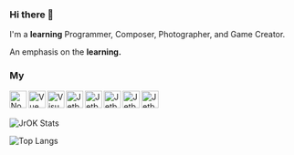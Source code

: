 ### Hi there 👋

I'm a **learning** Programmer, Composer, Photographer, and Game Creator.

An emphasis on the **learning.**

### My 
<a src="https://nodejs.org/en/"><img align="left" alt="NodeJS" src="https://github.com/jr-ok/jr-ok/blob/master/lslogo.png" height="30px" width="30px"/><a/>
<a src="https://vuejs.org/"><img align="left" alt="Vue" src="https://github.com/eramsorgr/eramsorgr/blob/master/VueJS-Logo-Color.png?raw=true" height="30px" width="30px"/><a/>
<a src="https://code.visualstudio.com/insiders/"><img align="left" alt="Visual Studio Code" src="https://github.com/eramsorgr/eramsorgr/blob/master/VSCI-Logo-Color.png?raw=true" height="30px" width="30px"/><a/>
 <a src="https://www.jetbrains.com/"><img align="left" alt="Jetbrains" src="https://github.com/eramsorgr/eramsorgr/blob/master/jetbrains.png?raw=true" height="30px" width="30px"/><a/>
<a src="https://www.jetbrains.com/webstorm/"><img align="left" alt="Jetbrains WebStorm" src="https://github.com/eramsorgr/eramsorgr/blob/master/webstorm-icon-logo.png?raw=true" height="30px" width="30px"/><a/>
<a src="https://www.jetbrains.com/datagrip/"><img align="left" alt="Jetbrains DataGrip" src="https://github.com/eramsorgr/eramsorgr/blob/master/datagrip-icon-logo.png?raw=true" height="30px" width="30px"/><a/>
<a src="https://www.jetbrains.com/idea/"><img align="left" alt="Jetbrains IntelliJ IDEA" src="https://github.com/eramsorgr/eramsorgr/blob/master/intellij-icon-logo.png?raw=true" height="30px" width="30px"/><a/>
<a src="https://www.jetbrains.com/rider/"><img align="left" alt="Jetbrains Rider" src="https://github.com/eramsorgr/eramsorgr/blob/master/rider-icon-logo.png?raw=true" height="30px" width="30px"/><a/>
<br />
<br />

![JrOK Stats](https://github-readme-stats.vercel.app/api?username=jr-ok&theme=dark&show_icons=true)



![Top Langs](https://github-readme-stats.vercel.app/api/top-langs/?username=jr-ok&layout=compact&theme=dark)
